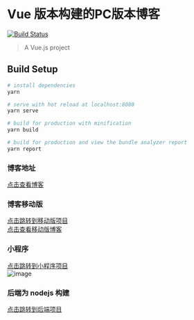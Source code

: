 # Vue 版本构建的PC版本博客
[![Build Status](https://travis-ci.org/hellomrbigshot/blog-frontend.svg?branch=master)](https://travis-ci.org/hellomrbigshot/blog-frontend)


> A Vue.js project


## Build Setup

``` bash
# install dependencies
yarn

# serve with hot reload at localhost:8080
yarn serve

# build for production with minification
yarn build

# build for production and view the bundle analyzer report
yarn report
```

### 博客地址
[点击查看博客](http://vue.hellomrbigbigshot.xyz)
<br />
### 博客移动版
[点击跳转到移动版项目](https://github.com/hellomrbigshot/blog-pwa)
<br />
[点击查看移动版博客](http://m.hellomrbigbigshot.xyz)
<br />
### 小程序
[点击跳转到小程序项目](https://github.com/hellomrbigshot/blog-weapp)
<br />
![image](https://i.loli.net/2019/01/21/5c449f050e159.jpg)

### 后端为 nodejs 构建
[点击跳转到后端项目](https://github.com/hellomrbigshot/blog-pwa/tree/master/server)
